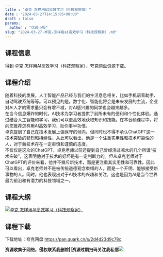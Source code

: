 ```yaml
---
title : "卓克 怎样用AI高效学习（科技观察家）"
date : "2024-03-27T14:15:05+08:00"
draft : false
params:
  author : "优选小报"
slug: "2024-03-27-卓克-怎样用ai高效学习（科技观察家）.md"
---
```


## 课程信息

得到 卓克 怎样用AI高效学习（科技观察家），夸克网盘资源下载。

## 课程介绍

随着科技的发展，人工智能产品已经与我们的生活息息相关，比如手机语音助手、自动驾驶系统等等。可以预见的是，数字化、智能化将会是未来发展的主流，企业对AI人才的需求量只会有增不减，对AI感兴趣的同学也会越来越多。  
在当今信息爆炸的时代，AI技术为学习者提供了前所未有的便利和个性化体验。通过结合人工智能和学习，我们可以更高效地获取知识和技能。在本音频课程中，将向您推荐怎样用AI高效学习，助你事半功倍。  
卓克提到了自己在技术发展上偏保守的倾向，但同时也不得不承认ChatGPT这一技术突破的猛烈和持续性。从此可以看出，他是一个注重实用性和技术可靠性的人，对于新技术存在一定审慎和谨慎的态度。  
不仅仅是这次的ChatGPT，卓克老师以前还提到自己曾经浇过凉水的几个所谓“技术突破”，这表明他对于技术的好坏是有一定判断力的。但从卓克老师对于ChatGPT的评价来看，他并不排斥新技术，而是更注重其实用性和可靠性。因此可以看出，卓克老师并不是被传统道德观念束缚的人，而是一个开明、能够接受新事物的人。同时，他也表现出对于AI技术的兴趣和关注，这也是因为AI是当今世界最为前沿和有潜力的科技领域之一。

## 课程大纲

[![卓克
怎样用AI高效学习（科技观察家）](//img7-1.zhekoulieshou.com/mmbiz_jpg/iaHBVewvSIbAh08WfIsYfZJWcU4puibpsIlzSRq3frdZ0wDNKAXJUEpvJGuAWAxh62ctqyRmHEnWF9TNjCIDFaGA/0)](//img7-1.zhekoulieshou.com/mmbiz_jpg/iaHBVewvSIbAh08WfIsYfZJWcU4puibpsIlzSRq3frdZ0wDNKAXJUEpvJGuAWAxh62ctqyRmHEnWF9TNjCIDFaGA/0)

## 课程下载

下载地址：夸克网盘 https://pan.quark.cn/s/2d4d23d9c78c

**资源收集于网络，侵权联系我删除||资源过期扫码关注我私信**![](//img7-1.zhekoulieshou.com/mmbiz_jpg/iaHBVewvSIbAjcr9g6TlCXSfiaDqkbzuEzp207hVzPqT4YGQOAazQ1KNHCeACbia5Lzq4Ckwibe48iar1q7lgVP1o3w/640?wx_fmt=jpeg&from=appmsg)


